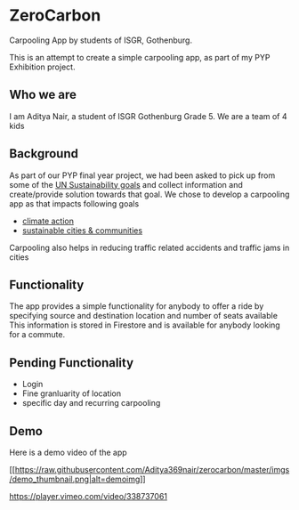 # ZeroCarbon
Carpooling App by students of ISGR, Gothenburg.

This is an attempt to create a simple carpooling app, as part of my PYP Exhibition project.

## Who we are
I am Aditya Nair, a student of ISGR Gothenburg Grade 5. We are a team of 4 kids


## Background
As part of our PYP final year project, we had been asked to pick up from some of the [UN Sustainability goals](https://www.un.org/sustainabledevelopment/sustainable-development-goals/)
and collect information and create/provide solution towards that goal.
We chose to develop a carpooling app as that impacts following goals
* [climate action](https://www.un.org/sustainabledevelopment/climate-change/) 
* [sustainable cities & communities](https://www.un.org/sustainabledevelopment/cities/)

Carpooling also helps in reducing traffic related accidents and traffic jams in cities

## Functionality
The app provides a simple functionality for anybody to offer a ride by specifying source and destination location and number of seats available
This information is stored in Firestore and is available for anybody looking for a commute.


## Pending Functionality
* Login
* Fine granluarity of location
* specific day and recurring carpooling

## Demo
Here is a demo video of the app

[[https://raw.githubusercontent.com/Aditya369nair/zerocarbon/master/imgs/demo_thumbnail.png|alt=demoimg]]

https://player.vimeo.com/video/338737061
